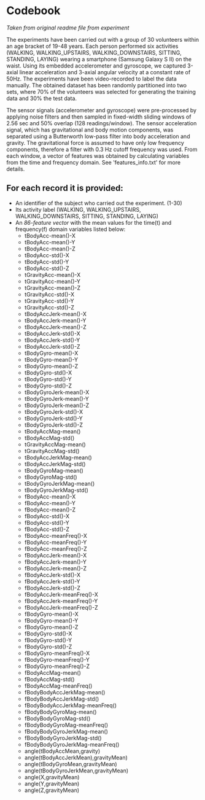 Codebook
========

*Taken from original readme file from experiment*

The experiments have been carried out with a group of 30 volunteers within an age bracket of 19-48 years. Each person performed six activities (WALKING, WALKING_UPSTAIRS, WALKING_DOWNSTAIRS, SITTING, STANDING, LAYING) wearing a smartphone (Samsung Galaxy S II) on the waist. Using its embedded accelerometer and gyroscope, we captured 3-axial linear acceleration and 3-axial angular velocity at a constant rate of 50Hz. The experiments have been video-recorded to label the data manually. The obtained dataset has been randomly partitioned into two sets, where 70% of the volunteers was selected for generating the training data and 30% the test data. 

The sensor signals (accelerometer and gyroscope) were pre-processed by applying noise filters and then sampled in fixed-width sliding windows of 2.56 sec and 50% overlap (128 readings/window). The sensor acceleration signal, which has gravitational and body motion components, was separated using a Butterworth low-pass filter into body acceleration and gravity. The gravitational force is assumed to have only low frequency components, therefore a filter with 0.3 Hz cutoff frequency was used. From each window, a vector of features was obtained by calculating variables from the time and frequency domain. See 'features_info.txt' for more details. 

For each record it is provided:
-------------------------------

- An identifier of the subject who carried out the experiment. (1-30)
- Its activity label (WALKING, WALKING_UPSTAIRS, WALKING_DOWNSTAIRS, SITTING, STANDING, LAYING)
- An *86-feature vector* with the mean values for the time(t) and frequency(f) domain variables listed below:
	- tBodyAcc-mean()-X
	- tBodyAcc-mean()-Y
	- tBodyAcc-mean()-Z
	- tBodyAcc-std()-X
	- tBodyAcc-std()-Y
	- tBodyAcc-std()-Z
	- tGravityAcc-mean()-X
	- tGravityAcc-mean()-Y
	- tGravityAcc-mean()-Z
	- tGravityAcc-std()-X
	- tGravityAcc-std()-Y
	- tGravityAcc-std()-Z
	- tBodyAccJerk-mean()-X
	- tBodyAccJerk-mean()-Y
	- tBodyAccJerk-mean()-Z
	- tBodyAccJerk-std()-X
	- tBodyAccJerk-std()-Y
	- tBodyAccJerk-std()-Z
	- tBodyGyro-mean()-X
	- tBodyGyro-mean()-Y
	- tBodyGyro-mean()-Z
	- tBodyGyro-std()-X
	- tBodyGyro-std()-Y
	- tBodyGyro-std()-Z
	- tBodyGyroJerk-mean()-X
	- tBodyGyroJerk-mean()-Y
	- tBodyGyroJerk-mean()-Z
	- tBodyGyroJerk-std()-X
	- tBodyGyroJerk-std()-Y
	- tBodyGyroJerk-std()-Z
	- tBodyAccMag-mean()
	- tBodyAccMag-std()
	- tGravityAccMag-mean()
	- tGravityAccMag-std()
	- tBodyAccJerkMag-mean()
	- tBodyAccJerkMag-std()
	- tBodyGyroMag-mean()
	- tBodyGyroMag-std()
	- tBodyGyroJerkMag-mean()
	- tBodyGyroJerkMag-std()
	- fBodyAcc-mean()-X
	- fBodyAcc-mean()-Y
	- fBodyAcc-mean()-Z
	- fBodyAcc-std()-X
	- fBodyAcc-std()-Y
	- fBodyAcc-std()-Z
	- fBodyAcc-meanFreq()-X
	- fBodyAcc-meanFreq()-Y
	- fBodyAcc-meanFreq()-Z
	- fBodyAccJerk-mean()-X
	- fBodyAccJerk-mean()-Y
	- fBodyAccJerk-mean()-Z
	- fBodyAccJerk-std()-X
	- fBodyAccJerk-std()-Y
	- fBodyAccJerk-std()-Z
	- fBodyAccJerk-meanFreq()-X
	- fBodyAccJerk-meanFreq()-Y
	- fBodyAccJerk-meanFreq()-Z
	- fBodyGyro-mean()-X
	- fBodyGyro-mean()-Y
	- fBodyGyro-mean()-Z
	- fBodyGyro-std()-X
	- fBodyGyro-std()-Y
	- fBodyGyro-std()-Z
	- fBodyGyro-meanFreq()-X
	- fBodyGyro-meanFreq()-Y
	- fBodyGyro-meanFreq()-Z
	- fBodyAccMag-mean()
	- fBodyAccMag-std()
	- fBodyAccMag-meanFreq()
	- fBodyBodyAccJerkMag-mean()
	- fBodyBodyAccJerkMag-std()
	- fBodyBodyAccJerkMag-meanFreq()
	- fBodyBodyGyroMag-mean()
	- fBodyBodyGyroMag-std()
	- fBodyBodyGyroMag-meanFreq()
	- fBodyBodyGyroJerkMag-mean()
	- fBodyBodyGyroJerkMag-std()
	- fBodyBodyGyroJerkMag-meanFreq()
	- angle(tBodyAccMean,gravity)
	- angle(tBodyAccJerkMean),gravityMean)
	- angle(tBodyGyroMean,gravityMean)
	- angle(tBodyGyroJerkMean,gravityMean)
	- angle(X,gravityMean)
	- angle(Y,gravityMean)
	- angle(Z,gravityMean)
